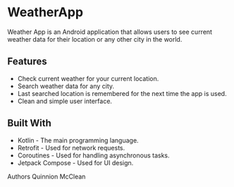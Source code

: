 # WeatherApp

Weather App is an Android application that allows users to see current weather data for their location or any other city in the world.

## Features
* Check current weather for your current location.
* Search weather data for any city.
* Last searched location is remembered for the next time the app is used.
* Clean and simple user interface.

## Built With
* Kotlin - The main programming language.
* Retrofit - Used for network requests.
* Coroutines - Used for handling asynchronous tasks.
* Jetpack Compose - Used for UI design.

Authors
Quinnion McClean
